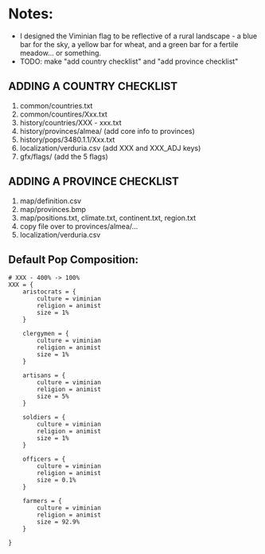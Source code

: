 # Notes:

* I designed the Viminian flag to be reflective of a rural landscape - a blue bar for the sky, a yellow bar for wheat, and a green bar for a fertile meadow... or something.
* TODO: make "add country checklist" and "add province checklist"

## ADDING A COUNTRY CHECKLIST

1. common/countries.txt
2. common/countires/Xxx.txt
3. history/countries/XXX - xxx.txt
4. history/provinces/almea/ (add core info to provinces)
5. history/pops/3480.1.1/Xxx.txt
6. localization/verduria.csv (add XXX and XXX_ADJ keys)
7. gfx/flags/ (add the 5 flags)

## ADDING A PROVINCE CHECKLIST
1. map/definition.csv
2. map/provinces.bmp
3. map/positions.txt, climate.txt, continent.txt, region.txt
4. copy file over to provinces/almea/...
5. localization/verduria.csv

## Default Pop Composition:

```
# XXX - 400% -> 100%
XXX = {
	aristocrats = {
		culture = viminian
		religion = animist
		size = 1%
	}

	clergymen = {
		culture = viminian
		religion = animist
		size = 1%
	}

	artisans = {
		culture = viminian
		religion = animist
		size = 5%
	}

	soldiers = {
		culture = viminian
		religion = animist
		size = 1%
	}

	officers = {
		culture = viminian
		religion = animist
		size = 0.1%
	}

	farmers = {
		culture = viminian
		religion = animist
		size = 92.9%
	}

}
```